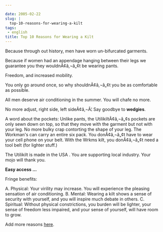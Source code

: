 ```yaml
---

date: 2005-02-22
slug: |
  top-10-reasons-for-wearing-a-kilt
tags:
 - english
title: Top 10 Reasons for Wearing a Kilt
---
```


Because through out history, men have worn un-bifurcated garments.

Because if women had an appendage hanging between their legs we
guarantee you they wouldnÃ¢â‚¬â„¢t be wearing pants.

Freedom, and increased mobility.

You only go around once, so why shouldnÃ¢â‚¬â„¢t you be as comfortable
as possible.

All men deserve air conditioning in the summer. You will chafe no more.

No more adjust, right side, left sideÃ¢â‚¬Â¦ Say goodbye to **wedgies**.

A word about the pockets: Unlike pants, the UtilikiltÃ¢â‚¬â„¢s pockets
are only sewn down on top, so that they move with the garment but not
with your leg. No more bulky crap contorting the shape of your leg. The
Workman's can carry an entire six pack. You donÃ¢â‚¬â„¢t have to wear
your cell phone on your belt. With the Wrkms kilt, you donÃ¢â‚¬â„¢t need
a tool belt (for lighter stuff.)

The Utilikilt is made in the USA . You are supporting local industry.
Your mojo will thank you.

**Easy access ...**

Fringe benefits:

A. Physical: Your virility may increase. You will experience the
pleasing sensation of air conditioning. B. Mental: Wearing a kilt shows
a sense of security with yourself, and you will inspire much debate in
others. C. Spiritual: Without physical constrictions, you burden will be
lighter, your sense of freedom less impaired, and your sense of
yourself, will have room to grow.

Add more reasons [here](https://secure.utilikilts.com/uktop10.htm).
